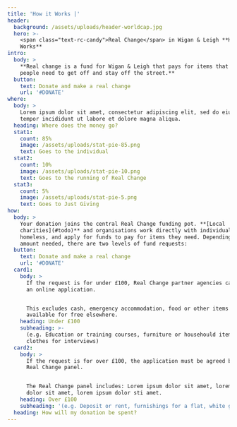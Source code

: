 ```yaml
---
title: 'How it Works |'
header:
  background: /assets/uploads/header-worldcap.jpg
  hero: >-
    <span class="text-rc-candy">Real Change</span> in Wigan & Leigh **How it
    Works**
intro:
  body: >
    **Real change is a fund for Wigan & Leigh that pays for items that local
    people need to get off and stay off the street.**
  button:
    text: Donate and make a real change
    url: '#DONATE'
where:
  body: >
    Lorem ipsum dolor sit amet, consectetur adipiscing elit, sed do eiusmod
    tempor incididunt ut labore et dolore magna aliqua.
  heading: Where does the money go?
  stat1:
    count: 85%
    image: /assets/uploads/stat-pie-85.png
    text: Goes to the individual
  stat2:
    count: 10%
    image: /assets/uploads/stat-pie-10.png
    text: Goes to the running of Real Change
  stat3:
    count: 5%
    image: /assets/uploads/stat-pie-5.png
    text: Goes to Just Giving
how:
  body: >
    Your donation joins the central Real Change funding pot. **[Local
    charities](#todo)** and organisations work directly with individuals who are
    homeless, and apply for funds to pay for items they need. Depending on the
    amount needed, there are two levels of fund requests:
  button:
    text: Donate and make a real change
    url: '#DONATE'
  card1:
    body: >
      If the request is for under £100, Real Change partner agencies can submit
      an online application.


      This excludes cash, emergency accommodation, food or other items which are
      available for free elsewhere.
    heading: Under £100
    subheading: >-
      (e.g. Education or training courses, furniture or househould items,
      clothes for interviews)
  card2:
    body: >
      If the request is for over £100, the application must be agreed by the
      Real Change panel.


      The Real Change panel includes: Lorem ipsum dolor sit amet, lorem ipsum
      dolor sit amet, lorem ipsum dolor sti amet.
    heading: Over £100
    subheading: '(e.g. Deposit or rent, furnishings for a flat, white goods over £100)'
  heading: How will my donation be spent?
---
```

